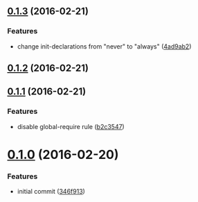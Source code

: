 <a name="0.1.3"></a>
## [0.1.3](https://github.com/kapanlagi-network/eslint-config-kln/compare/v0.1.2...v0.1.3) (2016-02-21)


### Features

* change init-declarations from "never" to "always" ([4ad9ab2](https://github.com/kapanlagi-network/eslint-config-kln/commit/4ad9ab2))



<a name="0.1.2"></a>
## [0.1.2](https://github.com/kapanlagi-network/eslint-config-kln/compare/v0.1.1...v0.1.2) (2016-02-21)




<a name="0.1.1"></a>
## [0.1.1](https://github.com/kapanlagi-network/eslint-config-kln/compare/v0.1.0...v0.1.1) (2016-02-21)


### Features

* disable global-require rule ([b2c3547](https://github.com/kapanlagi-network/eslint-config-kln/commit/b2c3547))



<a name="0.1.0"></a>
# [0.1.0](https://github.com/kapanlagi-network/eslint-config-kln/compare/346f913...v0.1.0) (2016-02-20)


### Features

* initial commit ([346f913](https://github.com/kapanlagi-network/eslint-config-kln/commit/346f913))



